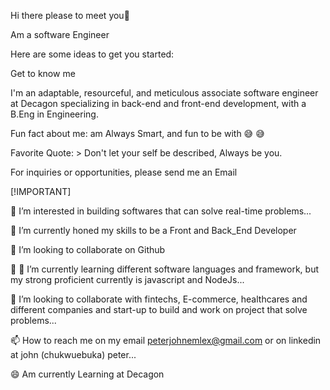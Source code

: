 Hi there please to meet you👋

Am a software Engineer

Here are some ideas to get you started:

Get to know me

I'm an adaptable, resourceful, and meticulous associate software engineer at Decagon specializing in back-end and front-end development, with a B.Eng in Engineering.

Fun fact about me: am Always Smart, and fun to be with 😅 😅

Favorite Quote: > Don't let your self be described, Always be you.

For inquiries or opportunities, please send me an Email

[!IMPORTANT]

👀 I’m interested in building softwares that can solve real-time problems...

🌱 I’m currently honed my skills to be a Front and Back_End Developer

👯 I’m looking to collaborate on Github

🤔 🌱 I’m currently learning different software languages and framework, but my strong proficient currently is javascript and NodeJs...

💞️ I’m looking to collaborate with fintechs, E-commerce, healthcares and different companies and start-up to build and work on project that solve problems...

📫 How to reach me on my email peterjohnemlex@gmail.com or on linkedin at john (chukwuebuka) peter...

😄 Am currently Learning at Decagon




<!---
John-emlex/John-emlex is a ✨ special ✨ repository because its `README.md` (this file) appears on your GitHub profile.
You can click the Preview link to take a look at your changes.
--->
